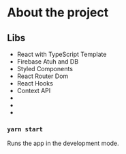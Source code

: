 # About the project

## Libs

- React with TypeScript Template
- Firebase Atuh and DB
- Styled Components
- React Router Dom
- React Hooks
- Context API
-
-
-

### `yarn start`

Runs the app in the development mode.
